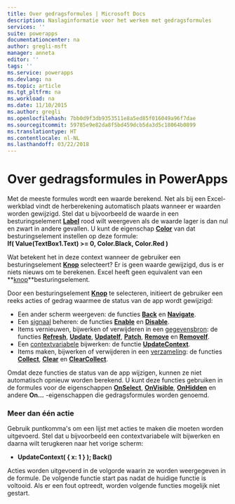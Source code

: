 ```yaml
---
title: Over gedragsformules | Microsoft Docs
description: Naslaginformatie voor het werken met gedragsformules
services: ''
suite: powerapps
documentationcenter: na
author: gregli-msft
manager: anneta
editor: ''
tags: ''
ms.service: powerapps
ms.devlang: na
ms.topic: article
ms.tgt_pltfrm: na
ms.workload: na
ms.date: 11/10/2015
ms.author: gregli
ms.openlocfilehash: 7bb0d9f3db9353511e8a5ed85f016049a96f7dae
ms.sourcegitcommit: 59785e9e82da8f5bd459dcb5da3d5c18064b0899
ms.translationtype: HT
ms.contentlocale: nl-NL
ms.lasthandoff: 03/22/2018
---
```

# <a name="understand-behavior-formulas-in-powerapps"></a>Over gedragsformules in PowerApps

Met de meeste formules wordt een waarde berekend.  Net als bij een Excel-werkblad vindt de herberekening automatisch plaats wanneer er waarden worden gewijzigd.  Stel dat u bijvoorbeeld de waarde in een besturingselement **[Label](controls/control-text-box.md)** rood wilt weergeven als de waarde lager is dan nul en zwart in andere gevallen. U kunt de eigenschap **[Color](controls/properties-color-border.md)** van dat besturingselement instellen op deze formule:
<br>**If( Value(TextBox1.Text) >= 0, Color.Black, Color.Red )**

Wat betekent het in deze context wanneer de gebruiker een besturingselement **[Knop](controls/control-button.md)** selecteert?  Er is geen waarde gewijzigd, dus is er niets nieuws om te berekenen. Excel heeft geen equivalent van een **[knop](controls/control-button.md)**besturingselement.  

Door een besturingselement **[Knop](controls/control-button.md)** te selecteren, initieert de gebruiker een reeks acties of gedrag waarmee de status van de app wordt gewijzigd:

* Een ander scherm weergeven: de functies **[Back](functions/function-navigate.md)** en **[Navigate](functions/function-navigate.md)**.
* Een [signaal](functions/signals.md) beheren: de functies **[Enable](functions/function-enable-disable.md)** en **[Disable](functions/function-enable-disable.md)**.
* Items vernieuwen, bijwerken of verwijderen in een [gegevensbron](working-with-data-sources.md): de functies **[Refresh](functions/function-refresh.md)**, **[Update](functions/function-update-updateif.md)**, **[UpdateIf](functions/function-update-updateif.md)**, **[Patch](functions/function-patch.md)**, **[Remove](functions/function-remove-removeif.md)** en **[RemoveIf](functions/function-remove-removeif.md)**.
* Een [contextvariabele](working-with-variables.md#create-a-context-variable) bijwerken: de functie **[UpdateContext](functions/function-updatecontext.md)**.
* Items maken, bijwerken of verwijderen in een [verzameling](working-with-data-sources.md#collections): de functies **[Collect](functions/function-clear-collect-clearcollect.md)**, **[Clear](functions/function-clear-collect-clearcollect.md)** en **[ClearCollect](functions/function-clear-collect-clearcollect.md)**.

Omdat deze functies de status van de app wijzigen, kunnen ze niet automatisch opnieuw worden berekend. U kunt deze functies gebruiken in de formules voor de eigenschappen **[OnSelect](controls/properties-core.md)**, **[OnVisible](controls/control-screen.md)**,  **[OnHidden](controls/control-screen.md)** en andere **On...** -eigenschappen die gedragsformules worden genoemd.

### <a name="more-than-one-action"></a>Meer dan één actie
Gebruik puntkomma's om een lijst met acties te maken die moeten worden uitgevoerd. Stel dat u bijvoorbeeld een contextvariabele wilt bijwerken en daarna wilt terugkeren naar het vorige scherm:

* **UpdateContext( { x: 1 } ); Back()**

Acties worden uitgevoerd in de volgorde waarin ze worden weergegeven in de formule.  De volgende functie start pas nadat de huidige functie is voltooid. Als er een fout optreedt, worden volgende functies mogelijk niet gestart.


